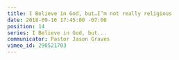 ```yaml
---
title: I Believe in God, but…I’m not really religious
date: 2018-09-16 17:45:00 -07:00
position: 14
series: I Believe in God, but...
communicator: Pastor Jason Graves
vimeo_id: 290521703
---
```


